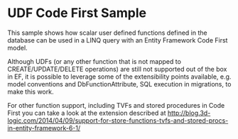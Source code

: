 UDF Code First Sample
===

This sample shows how scalar user defined functions defined in the database can be used in a LINQ query with an Entity Framework Code First model. 

Although UDFs (or any other function that is not mapped to CREATE/UPDATE/DELETE operations) are still not supported out of the box in EF, it is possible to leverage some of the extensibility points available, e.g. model conventions and DbFunctionAttribute, SQL execution in migrations, to make this work.

For other function support, including TVFs and stored procedures in Code First you can take a look at the extension described at http://blog.3d-logic.com/2014/04/09/support-for-store-functions-tvfs-and-stored-procs-in-entity-framework-6-1/
